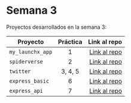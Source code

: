 # Semana 3 

Proyectos desarrollados en la semana 3:

| Proyecto | Práctica | Link al repo |
| ------------- |:-------------:| -----:|
|`my_launchx_app`|1|[Link al repo](https://github.com/EduJimenez96/semana_3_practica_1)|
|`spiderverse`|2|[Link al repo](https://github.com/EduJimenez96/semana_3_practica_2)|
|`twitter`|3, 4, 5|[Link al repo](https://github.com/EduJimenez96/semana_3_practica_3)|
|`express_basic`|6|[Link al repo](https://github.com/EduJimenez96/semana_3_practica_6)|
|`express_api`|7|[Link al repo](https://github.com/EduJimenez96/semana_3_practica_7)|
